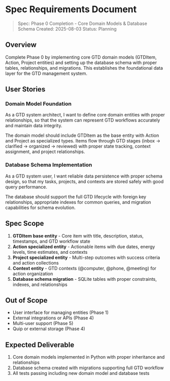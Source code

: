 # Spec Requirements Document

> Spec: Phase 0 Completion - Core Domain Models & Database Schema
> Created: 2025-08-03
> Status: Planning

## Overview

Complete Phase 0 by implementing core GTD domain models (GTDItem, Action, Project entities) and setting up the database schema with proper tables, relationships, and migrations. This establishes the foundational data layer for the GTD management system.

## User Stories

### Domain Model Foundation

As a GTD system architect, I want to define core domain entities with proper relationships, so that the system can represent GTD workflows accurately and maintain data integrity.

The domain model should include GTDItem as the base entity with Action and Project as specialized types. Items flow through GTD stages (inbox → clarified → organized → reviewed) with proper state tracking, context assignment, and project relationships.

### Database Schema Implementation

As a GTD system user, I want reliable data persistence with proper schema design, so that my tasks, projects, and contexts are stored safely with good query performance.

The database should support the full GTD lifecycle with foreign key relationships, appropriate indexes for common queries, and migration capabilities for schema evolution.

## Spec Scope

1. **GTDItem base entity** - Core item with title, description, status, timestamps, and GTD workflow state
2. **Action specialized entity** - Actionable items with due dates, energy levels, time estimates, and contexts
3. **Project specialized entity** - Multi-step outcomes with success criteria and action collections
4. **Context entity** - GTD contexts (@computer, @phone, @meeting) for action organization
5. **Database schema migration** - SQLite tables with proper constraints, indexes, and relationships

## Out of Scope

- User interface for managing entities (Phase 1)
- External integrations or APIs (Phase 4)
- Multi-user support (Phase 5)
- Quip or external storage (Phase 4)

## Expected Deliverable

1. Core domain models implemented in Python with proper inheritance and relationships
2. Database schema created with migrations supporting full GTD workflow
3. All tests passing including new domain model and database tests